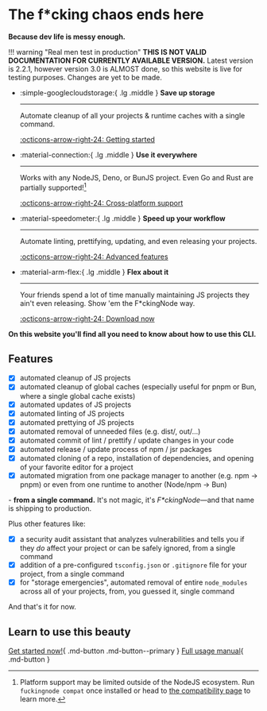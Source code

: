 <!-- markdownlint-disable md030 -->

# The f*cking chaos ends here

**Because dev life is messy enough.**

!!! warning "Real men test in production"
    **THIS IS NOT VALID DOCUMENTATION FOR CURRENTLY AVAILABLE VERSION.**
    Latest version is 2.2.1, however version 3.0 is ALMOST done, so this website is live for testing purposes. Changes are yet to be made.

<!-- markdownlint-disable md033 -->

<div class="grid cards" markdown>

-   :simple-googlecloudstorage:{ .lg .middle } **Save up storage**

    ---

    Automate cleanup of all your projects & runtime caches with a single command.

    [:octicons-arrow-right-24: Getting started](manual/usage.md#the-clean-command)

-   :material-connection:{ .lg .middle } **Use it everywhere**

    ---

    Works with any NodeJS, Deno, or BunJS project. Even Go and Rust are partially supported![^1]

    [:octicons-arrow-right-24: Cross-platform support](learn/cross-runtime-support.md)

-   :material-speedometer:{ .lg .middle } **Speed up your workflow**

    ---

    Automate linting, prettifying, updating, and even releasing your projects.

    [:octicons-arrow-right-24: Advanced features](manual/index.md#fckingnode-full-manual)

-   :material-arm-flex:{ .lg .middle } **Flex about it**

    ---

    Your friends spend a lot of time manually maintaining JS projects they ain't even releasing. Show 'em the F\*ckingNode way.

    [:octicons-arrow-right-24: Download now](https://github.com/ZakaHaceCosas/FuckingNode/releases/latest)

</div>

**On this website you'll find all you need to know about how to use this CLI.**

## Features

- [x] automated cleanup of JS projects
- [x] automated cleanup of global caches (especially useful for pnpm or Bun, where a single global cache exists)
- [x] automated updates of JS projects
- [x] automated linting of JS projects
- [x] automated prettying of JS projects
- [x] automated removal of unneeded files (e.g. dist/, out/...)
- [x] automated commit of lint / prettify / update changes in your code
- [x] automated release / update process of npm / jsr packages
- [x] automated cloning of a repo, installation of dependencies, and opening of your favorite editor for a project
- [x] automated migration from one package manager to another (e.g. npm -> pnpm) or even from one runtime to another (Node/npm -> Bun)

\- **from a single command.** It's not magic, it's _F\*ckingNode_—and that name is shipping to production.

Plus other features like:

- [x] a security audit assistant that analyzes vulnerabilities and tells you if they _do_ affect your project or can be safely ignored, from a single command
- [x] addition of a pre-configured `tsconfig.json` or `.gitignore` file for your project, from a single command
- [x] for "storage emergencies", automated removal of entire `node_modules` across all of your projects, from, you guessed it, single command

And that's it for now.

## Learn to use this beauty

[Get started now!](manual/index.md#tldr-for-getting-started-as-soon-as-possible){ .md-button .md-button--primary }
[Full usage manual](manual/install.md){ .md-button }

[^1]:
    Platform support may be limited outside of the NodeJS ecosystem. Run `fuckingnode compat` once installed or head to [the compatibility page](learn/cross-runtime-support.md) to learn more.
